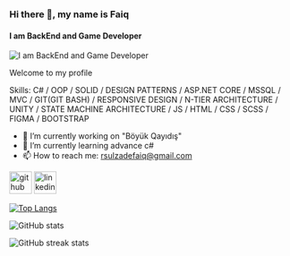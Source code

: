### Hi there 👋, my name is Faiq
#### I am BackEnd and Game Developer
![I am BackEnd and Game Developer](https://media.licdn.com/dms/image/D4D16AQHJlc20pZ9gkg/profile-displaybackgroundimage-shrink_350_1400/0/1692210397153?e=1712188800&v=beta&t=wUg5cSCW5SrfS-YJ6P4qQGJJCRibtmDGs1qwBXwzPD4)

Welcome to my profile

Skills: C# / OOP / SOLID / DESIGN PATTERNS / ASP.NET CORE / MSSQL / MVC / GIT(GIT BASH) / RESPONSIVE DESIGN / N-TIER ARCHITECTURE / UNITY / STATE MACHINE ARCHITECTURE / JS / HTML / CSS / SCSS / FIGMA / BOOTSTRAP

- 🔭 I’m currently working on "Böyük Qayıdış" 
- 🌱 I’m currently learning advance c# 
- 📫 How to reach me: rsulzadefaiq@gmail.com 


[<img src='https://cdn.jsdelivr.net/npm/simple-icons@3.0.1/icons/github.svg' alt='github' height='40'>](https://github.com/Faiqresulzade/)  [<img src='https://cdn.jsdelivr.net/npm/simple-icons@3.0.1/icons/linkedin.svg' alt='linkedin' height='40'>](https://www.linkedin.com/in/Faiqresulzade/)  

[![Top Langs](https://github-readme-stats.vercel.app/api/top-langs/?username=Faiqresulzade)](https://github.com/anuraghazra/github-readme-stats)

![GitHub stats](https://github-readme-stats.vercel.app/api?username=Faiqresulzade&show_icons=true)  

![GitHub streak stats](https://streak-stats.demolab.com/?user=Faiqresulzade)  






